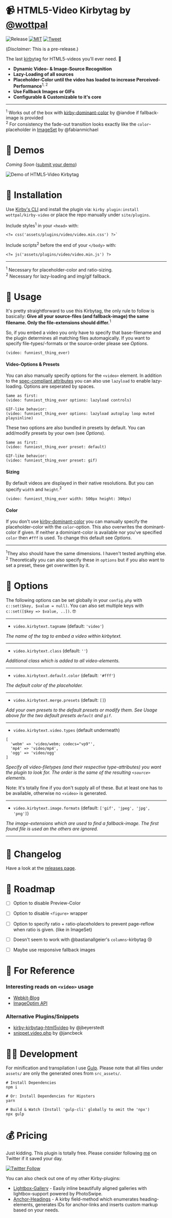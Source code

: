 # 📹 HTML5-Video Kirbytag by [@wottpal](https://twitter.com/wottpal)

<!-- Buttons -->
![Release](https://img.shields.io/github/release/wottpal/kirby-video/all.svg)
[![MIT](https://img.shields.io/badge/license-MIT-blue.svg)](https://raw.githubusercontent.com/wottpal/kirby-video/master/LICENSE)
[![Tweet](https://img.shields.io/twitter/url/https/github.com/wottpal/kirby-video.svg?style=social)](https://twitter.com/intent/tweet?text=&#x1F4F9;&#x20;&#x48;&#x54;&#x4D;&#x4C;&#x35;&#x2D;&#x56;&#x69;&#x64;&#x65;&#x6F;&#x20;&#x66;&#x6F;&#x72;&#x20;&#x40;&#x67;&#x65;&#x74;&#x6B;&#x69;&#x72;&#x62;&#x79;&#x20;&#x62;&#x79;&#x20;&#x40;&#x77;&#x6F;&#x74;&#x74;&#x70;&#x61;&#x6C;&url=https://git.io/v7Ved)


(_Disclaimer:_ This is a pre-release.)


The last [kirby](https://getkirby.com)tag for HTML5-videos you'll ever need. 👊

* **Dynamic Video- & Image-Source Recognition**
* **Lazy-Loading of all sources**
* **Placeholder-Color until the video has loaded to increase Perceived-Performance**<sup>1, 2</sup>
* **Use Fallback Images or GIFs**
* **Configurable & Customizable to it's core**

***

<sup>1</sup> Works out of the box with [kirby-dominant-color](https://github.com/iandoe/kirby-dominant-color) by @iandoe if fallback-image is provided<br>
<sup>2</sup> For consistency the fade-out transition looks exactly like the `color`-placeholder in [ImageSet](https://github.com/fabianmichael/kirby-imageset) by @fabianmichael


# 🐼 Demos

*Coming Soon* ([submit your demo](https://twitter.com/wottpal))

![Demo of HTML5-Video Kirbytag](demo.gif)


# 🐸 Installation

Use [Kirby's CLI](https://github.com/getkirby/cli) and install the plugin via: `kirby plugin:install wottpal/kirby-video` or place the repo manually under `site/plugins`.

Include styles<sup>1</sup> in your `<head>` with:

```
<?= css('assets/plugins/video/video.min.css') ?>`
```

Include scripts<sup>2</sup> before the end of your `</body>` with:
```
<?= js('assets/plugins/video/video.min.js') ?>
```


*****

<sup>1</sup> Necessary for placeholder-color and ratio-sizing.<br>
<sup>2</sup> Necessary for lazy-loading and img/gif fallback.


# 🐨 Usage
It's pretty straightforward to use this Kirbytag, the only rule to follow is basically: **Give all your source-files (and fallback-image) the same filename. Only the file-extensions should differ.**<sup>1</sup>

So, if you embed a video you only have to specify that base-filename and the plugin determines all matching files automagically. If you want to specify file-types/-formats or the source-order please see *Options*.

```
(video: funniest_thing_ever)
```

#### Video-Options & Presets

You can also manually specify options for the `<video>` element. In addition to the [spec-compliant attributes](https://www.w3schools.com/tags/tag_video.asp) you can also use `lazyload` to enable lazy-loading. Options are seperated by spaces.

```
Same as first:
(video: funniest_thing_ever options: lazyload controls)

GIF-like behavior:
(video: funniest_thing_ever options: lazyload autoplay loop muted playsinline)
```

These two options are also bundled in presets by default. You can add/modify presets by your own (see *Options*).

```
Same as first:
(video: funniest_thing_ever preset: default)

GIF-like behavior:
(video: funniest_thing_ever preset: gif)
```

#### Sizing

By default videos are displayed in their native resolutions. But you can specify `width` and `height`.<sup>2</sup>

```
(video: funniest_thing_ever width: 500px height: 300px)
```

#### Color

If you don't use [kirby-dominant-color](https://github.com/iandoe/kirby-dominant-color) you can manually specify the placeholder-color with the `color`-option. This also overwrites the dominant-color if given. If neither a dominiant-color is available nor you've specified `color` then `#fff` is used. To change this default see *Options*.


*****

<sup>1</sup>They also should have the same dimensions. I haven't tested anything else.<br>
<sup>2</sup> Theoretically you can also specify these in `options` but if you also want to set a preset, these get overwritten by it.


# 🦊 Options

The following options can be set globally in your `config.php` with `c::set($key, $value = null)`. You can also set multiple keys with `c::set([$key => $value, ..])`. 🤓


*****

* `video.kirbytext.tagname` (default: `'video'`)

*The name of the tag to embed a video within kirbytext.*

*****

* `video.kirbytext.class` (default: `''`)

*Additional class which is added to all video-elements.*

*****

* `video.kirbytext.default.color` (default: `'#fff'`)

*The default color of the placeholder.*

*****

* `video.kirbytext.merge.presets` (default: `[]`)

*Add your own presets to the default presets or modify them. See Usage above for the two default presets `default` and `gif`.*

*****

* `video.kirbytext.video.types`  (default underneath)

```
[
  'webm' => 'video/webm; codecs="vp9"',
  'mp4' => 'video/mp4',
  'ogg' => 'video/ogg'
]
```

*Specify all video-filetypes (and their respective type-attributes) you want the plugin to look for. The order is the same of the resulting `<source>` elements.*

Note: It's totally fine if you don't supply all of these. But at least one has to be available, otherwise no `<video>` is generated.

*****

* `video.kirbytext.image.formats`  (default: `['gif', 'jpeg', 'jpg', 'png']`)

*The image-extensions which are used to find a fallback-image. The first found file is used an the others are ignored.*

*****


# 🐻 Changelog

Have a look at the [releases page](https://github.com/wottpal/kirby-video/releases).


# 🦁 Roadmap

- [ ] Option to disable Preview-Color
- [ ] Option to disable `<figure>` wrapper
- [ ] Option to specify ratio + ratio-placeholders to prevent page-reflow when ratio is given. (like in ImageSet)
- [ ] Doesn't seem to work with @bastianallgeier's `columns`-kirbytag 😢
- [ ] Maybe use responsive fallback images


# 🐯 For Reference

### Interesting reads on `<video>` usage

* [Webkit-Blog](https://webkit.org/blog/6784/new-video-policies-for-ios/)
* [ImageOptim API](https://imageoptim.com/api/ungif)

### Alternative Plugins/Snippets

* [kirby-kirbytag-html5video](https://github.com/jbeyerstedt/kirby-kirbytag-html5video) by @jbeyerstedt
* [snippet.video.php](https://gist.github.com/jancbeck/a87c34e4df5b8764efb9) by @jancbeck


# 👨‍💻 Development
For minification and transpilation I use [Gulp](http://gulpjs.com). Please note that all files under `assets/` are only the generated ones from `src_assets/`.

```
# Install Dependencies
npm i

# Or: Install Dependencies for Hipsters
yarn

# Build & Watch (Install 'gulp-cli' globally to omit the 'npx')
npx gulp
```


# 💰‍ Pricing
Just kidding. This plugin is totally free. Please consider following [me](https://twitter.com/wottpal) on Twitter if it saved your day.

[![Twitter Follow](https://img.shields.io/twitter/follow/wottpal.svg?style=social&label=Follow)]()

You can also check out one of my other Kirby-plugins:

* [Lightbox-Gallery](https://github.com/wottpal/kirby-lightbox-gallery) - Easily inline beautifully aligned galleries with lightbox-support powered by PhotoSwipe.
* [Anchor-Headings](https://github.com/wottpal/kirby-anchor-headings) - A kirby field-method which enumerates heading-elements, generates IDs for anchor-links and inserts custom markup based on your needs.
